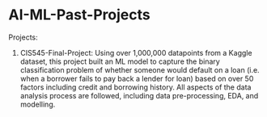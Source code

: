# AI-ML-Past-Projects

Projects: 

1. CIS545-Final-Project: Using over 1,000,000 datapoints from a Kaggle dataset, this project built an ML model to capture the binary classification problem of whether someone would default on a loan (i.e. when a borrower fails to pay back a lender for loan) based on over 50 factors including credit and borrowing history. All aspects of the data analysis process are followed, including data pre-processing, EDA, and modelling.
